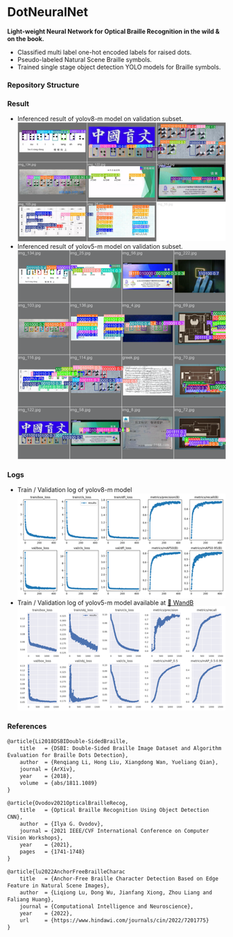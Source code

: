 # DotNeuralNet

**Light-weight Neural Network for Optical Braille Recognition in the wild & on the book.**

- Classified multi label one-hot encoded labels for raised dots.
- Pseudo-labeled Natural Scene Braille symbols.
- Trained single stage object detection YOLO models for Braille symbols.

### Repository Structure

### Result

- Inferenced result of yolov8-m model on validation subset.
  ![yolov8 img](./assets/result_yolov8.png)
- Inferenced result of yolov5-m model on validation subset.
  ![yolov5 img](./assets/result_yolov5.png)

### Logs

- Train / Validation log of yolov8-m model
  ![yolov8 log](./assets/log_yolov8_long.png)
- Train / Validation log of yolov5-m model available at [🔗 WandB](https://wandb.ai/snoop2head/YOLOv5/runs/mqvmh4nc)
  ![yolov8 log](./assets/log_yolov5.png)

### References

```
@article{Li2018DSBIDouble-SidedBraille,
    title   = {DSBI: Double-Sided Braille Image Dataset and Algorithm Evaluation for Braille Dots Detection},
    author  = {Renqiang Li, Hong Liu, Xiangdong Wan, Yueliang Qian},
    journal = {ArXiv},
    year    = {2018},
    volume  = {abs/1811.1089}
}
```

```
@article{Ovodov2021OpticalBrailleRecog,
    title   = {Optical Braille Recognition Using Object Detection CNN},
    author  = {Ilya G. Ovodov},
    journal = {2021 IEEE/CVF International Conference on Computer Vision Workshops},
    year    = {2021},
    pages   = {1741-1748}
}
```

```
@article{lu2022AnchorFreeBrailleCharac
    title   = {Anchor-Free Braille Character Detection Based on Edge Feature in Natural Scene Images},
    author  = {Liqiong Lu, Dong Wu, Jianfang Xiong, Zhou Liang and Faliang Huang},
    journal = {Computational Intelligence and Neuroscience},
    year    = {2022},
    url     = {https://www.hindawi.com/journals/cin/2022/7201775}
}
```
